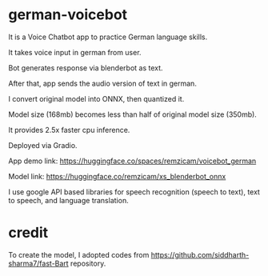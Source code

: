 # german-voicebot
It is a Voice Chatbot app to practice German language skills.

It takes voice input in german from user.

Bot generates response via blenderbot as text.

After that, app sends the audio version of text in german. 

I convert original model into ONNX, then quantized it.

Model size (168mb) becomes less than half of original model size (350mb). 

It provides 2.5x faster cpu inference.

Deployed via Gradio.

App demo link: https://huggingface.co/spaces/remzicam/voicebot_german

Model link: https://huggingface.co/remzicam/xs_blenderbot_onnx

I use google API based libraries for speech recognition (speech to text), text to speech, and language translation.

# credit
To create the model, I adopted codes from https://github.com/siddharth-sharma7/fast-Bart repository.
